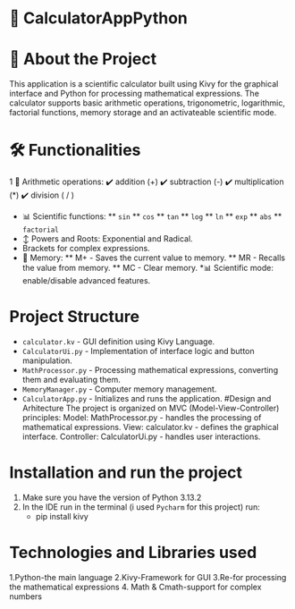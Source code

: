 # :book: CalculatorAppPython

# :pushpin: About the Project

This application is a scientific calculator built using Kivy for the graphical interface and Python for processing mathematical expressions.
The calculator supports basic arithmetic operations, trigonometric, logarithmic, factorial functions, memory storage and an activateable scientific mode.


# :hammer_and_wrench: Functionalities
 1 :1234: Arithmetic operations:
          :heavy_check_mark: addition (+)
          :heavy_check_mark: subtraction (-)
          :heavy_check_mark: multiplication (*)
          :heavy_check_mark: division ( / )
 * :bar_chart: Scientific functions:
    ** `sin`
    ** `cos`
    ** `tan`
    ** `log`
    ** `ln`
    ** `exp`
    ** `abs`
    ** `factorial`
 * :arrow_up_down: Powers and Roots: Exponential and Radical.
 * Brackets for complex expressions.
 * :floppy_disk: Memory:
   ** M+ - Saves the current value to memory.
   ** MR - Recalls the value from memory.
   ** MC - Clear memory.
 *:bar_chart: Scientific mode: enable/disable advanced features.


# Project Structure 
  * `calculator.kv` - GUI definition using Kivy Language.
  * `CalculatorUi.py` - Implementation of interface logic and button manipulation.
  * `MathProcessor.py` - Processing mathematical expressions, converting them and evaluating them.
  * `MemoryManager.py` - Computer memory management.
  * `CalculatorApp.py` - Initializes and runs the application.
#Design and Arhitecture
The project is organized on MVC (Model-View-Controller) principles:
Model: MathProcessor.py - handles the processing of mathematical expressions.
View: calculator.kv - defines the graphical interface.
Controller: CalculatorUi.py - handles user interactions.
# Installation and run the project
  1. Make sure you have the version of Python 3.13.2
  2. In the IDE run in the terminal (i used `Pycharm` for this project) run:
     * pip install kivy

# Technologies and Libraries used
1.Python-the main language
2.Kivy-Framework for GUI
3.Re-for processing the mathematical expressions
4. Math & Cmath-support for complex numbers

